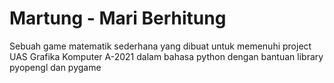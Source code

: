 # Martung - Mari Berhitung
Sebuah game matematik sederhana yang dibuat untuk memenuhi project UAS Grafika Komputer A-2021 dalam bahasa python dengan bantuan library pyopengl dan pygame
